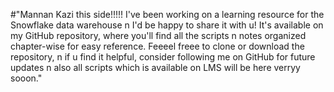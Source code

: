 #"Mannan Kazi this side!!!!! I've been working on a learning resource for the Snowflake data warehouse n I'd be happy to share it with u! It's available on my GitHub repository, where you'll find all the scripts n notes organized chapter-wise for easy reference. Feeeel freee to clone or download the repository, n if u find it helpful, consider following me on GitHub for future updates n also all scripts which is available on LMS will be here verryy sooon."